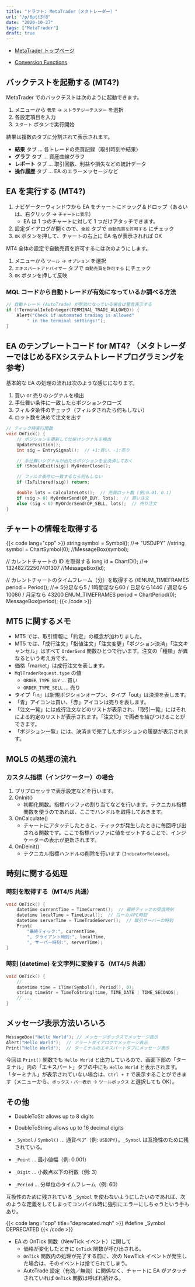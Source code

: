 ```yaml
---
title: "ドラフト: MetaTrader（メタトレーダー）"
url: "/p/6ptt3f8"
date: "2020-10-27"
tags: ["MetaTrader"]
draft: true
---
```


- [MetaTrader トップページ](/p/etedykx)

- [Conversion Functions](https://docs.mql4.com/mql5_language/mql5_functions/mql5_convert)


バックテストを起動する (MT4?) <!-- 2020-01-06 -->
----

MetaTrader でのバックテストは次のように起動できます。

1. メニューから `表示` → `ストラテジーテスター` を選択
1. 各設定項目を入力
1. `スタート` ボタンで実行開始

結果は複数のタブに分割されて表示されます。

- __結果__ タブ ... 各トレードの売買記録（取引時刻や結果）
- __グラフ__ タブ ... 資産曲線グラフ
- __レポート__ タブ ... 取引回数、利益や損失などの統計データ
- __操作履歴__ タブ ... EA のエラーメッセージなど


EA を実行する (MT4?) <!-- 2020-01-06 -->
----

1. ナビゲーターウィンドウから EA をチャートにドラッグ＆ドロップ（あるいは、右クリック → `チャートに表示`）
    - EA は 1 つのチャートに対して 1 つだけアタッチできます。
1. 設定ダイアログが開くので、`全般` タブで `自動売買を許可する` にチェック
1. `OK` ボタンを押して、チャートの右上に EA 名が表示されれば OK

MT4 全体の設定で自動売買を許可するには次のようにします。

1. メニューから `ツール` → `オプション` を選択
1. `エキスパートアドバイザー` タブで `自動売買を許可する` にチェック
1. `OK` ボタンを押して反映

### MQL コードから自動トレードが有効になっているか調べる方法

```cpp
// 自動トレード (AutoTrade) が無効になっている場合は警告表示する
if (!TerminalInfoInteger(TERMINAL_TRADE_ALLOWED)) {
    Alert("Check if automated trading is allowed"
        " in the terminal settings!");
}
```


EA のテンプレートコード for MT4? （メタトレーダーではじめるFXシステムトレードプログラミングを参考） <!-- 2020-01-07 -->
----

基本的な EA の処理の流れは次のような感じになります。

1. 買い or 売りのシグナルを検出
1. 手仕舞い条件に一致したらポジションクローズ
1. フィルタ条件のチェック（フィルタされたら何もしない）
1. ロット数を決めて注文を出す

```cpp
// ティック時実行関数
void OnTick() {
    // ポジションを更新して仕掛けシグナルを検出
    UpdatePosition();
    int sig = EntrySignal();  // +1:買い、-1:売り

    // 手仕舞いシグナルが出たらポジションを全決済しておく
    if (ShouldExit(sig)) MyOrderClose();

    // フィルタ条件に一致するなら何もしない
    if (IsFiltered(sig)) return;

    double lots = CalculateLots();  // 売買ロット数 (例:0.01、0.1)
    if (sig > 0) MyOrderSend(OP_BUY, lots);  // 買い注文
    else (sig < 0) MyOrderSend(OP_SELL, lots);  // 売り注文
}
```


チャートの情報を取得する
----

{{< code lang="cpp" >}}
string symbol = Symbol();  //=> "USDJPY"
//string symbol = ChartSymbol(0);
//MessageBox(symbol);

// カレントチャートの ID を取得する
long id = ChartID();  //=> 132482722507401307
//MessageBox(id);

// カレントチャートのタイムフレーム（分）を取得する
//ENUM_TIMEFRAMES period = Period();  //=> 5分足なら5 / 1時間足なら60 / 日足なら1440 / 週足なら10080 / 月足なら 43200
ENUM_TIMEFRAMES period = ChartPeriod(0);
MessageBox(period);
{{< /code >}}


MT5 に関するメモ <!-- 2019-12-12 -->
----

- MT5 では、取引情報に「約定」の概念が加わりました。
- MT5 では、「成行注文」「指値注文」「注文変更」「ポジション決済」「注文キャンセル」はすべて `OrderSend` 関数ひとつで行います。注文の「種類」が異なるという考え方です。
- 価格「market」は成行注文を表します。
- `MqlTraderRequest.type` の値
    - `ORDER_TYPE_BUY` ... 買い
    - `ORDER_TYPE_SELL` ... 売り
- タイプ「in」は新規ポジションオープン、タイプ「out」は決済を表します。
- 「青」アイコンは買い、「赤」アイコンは売りを表します。
- 「注文一覧」には成行注文などのリストが表示され、「取引一覧」にはそれによる約定のリストが表示されます。「注文ID」で両者を結びつけることができます。
- 「ポジション一覧」には、決済まで完了したポジションの履歴が表示されます。


MQL5 の処理の流れ <!-- 2019-12-12 -->
----

### カスタム指標（インジケーター）の場合

1. プリプロセッサで表示設定などを行います。
1. OnInit()
    - 初期化関数。指標バッファの割り当てなどを行います。テクニカル指標関数を使うのであれば、ここでハンドルを取得しておきます。
1. OnCalculate()
    - チャートにアタッチしたときと、ティックが発生したときに毎回呼び出される関数です。ここで指標バッファに値をセットすることで、インジケーターの表示が更新されます。
1. OnDeinit()
    - テクニカル指標ハンドルの削除を行います (`IndicatorRelease`)。


時刻に関する処理
----

### 時刻を取得する（MT4/5 共通）

```cpp
void OnTick() {
    datetime currentTime = TimeCurrent();  // 最終ティックの受信時刻
    datetime localTime = TimeLocal();  // ローカルPC時刻
    datetime serverTime = TimeTradeServer();  // 取引サーバーの時刻
    Print(
        "最終ティック:", currentTime,
        ", クライアント時刻:", localTime,
        ", サーバー時刻:", serverTime);
}
```

### 時刻 (datetime) を文字列に変換する（MT4/5 共通）

```cpp
void OnTick() {
    // ...
    datetime time = iTime(Symbol(), Period(), 0);
    string timeStr = TimeToString(time, TIME_DATE | TIME_SECONDS);
    // ...
}
```


メッセージ表示方法いろいろ
----

```cpp
MessageBox("Hello World"); // メッセージボックスでメッセージ表示
Alert("Hello World");  // アラートダイアログでメッセージ表示
Print("Hello World");  // ターミナルのエキスパートタブにメッセージ表示
```

今回は `Print()` 関数でも `Hello World` と出力しているので、画面下部の「ターミナル」内の「エキスパート」タブの中にも `Hello World` と表示されます。
「ターミナル」が表示されていない場合は、`Ctrl + T` で表示することができます（メニューから、`ボックス・バー表示` → `ツールボックス` と選択しても OK）。


その他
----

- DoubleToStr allows up to 8 digits
- DoubleToString allows up to 16 decimal digits

- `_Symbol` / `Symbol()` ... 通貨ペア（例: `USDJPY`）。`_Symbol` は互換性のために残されている。
- `_Point` ... 最小値幅（例: 0.001）
- `_Digit` ... 小数点以下の桁数（例: 3）
- `_Period` ... 分単位のタイムフレーム（例: 60）

互換性のために残されている `_Symbol` を使わないようにしたいのであれば、次のような定義をしてしまってコンパイル時に強引にエラーにしちゃうという手もあり。

{{< code lang="cpp" title="deprecated.mqh" >}}
#define _Symbol DEPRECATED
{{< /code >}}

- EA の OnTick 関数（NewTick イベント）に関して
    - 価格が変化したときに `OnTick` 関数が呼び出される。
    - `OnTick` 関数内の処理が完了する前に、次の NewTick イベントが発生した場合は、そのイベントは捨てられてしまう。
    - AutoTrade 設定（有効／無効）に関係なく、チャートに EA がアタッチされていれば `OnTick` 関数は呼ばれ続ける。

